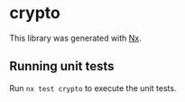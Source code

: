 # crypto

This library was generated with [Nx](https://nx.dev).

## Running unit tests

Run `nx test crypto` to execute the unit tests.
